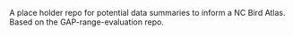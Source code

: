 A place holder repo for potential data summaries to inform a NC Bird Atlas.  Based on the GAP-range-evaluation repo.
